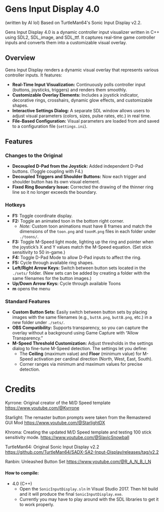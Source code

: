 # Gens Input Display 4.0
(written by AI lol)
Based on TurtleMan64's Sonic Input Display v2.2.

Gens Input Display 4.0 is a dynamic controller input visualizer written in C++ using SDL2, SDL_image, and SDL_ttf. It captures real-time game controller inputs and converts them into a customizable visual overlay. 

## Overview

Gens Input Display renders a dynamic visual overlay that represents various controller inputs. It features:
- **Real-Time Input Visualization:** Continuously polls controller input (buttons, joysticks, triggers) and renders them smoothly.
- **Customizable Overlay Elements:** Includes a joystick indicator, decorative rings, crosshairs, dynamic glow effects, and customizable shapes.
- **Interactive Settings Dialog:** A separate SDL window allows users to adjust visual parameters (colors, sizes, pulse rates, etc.) in real time.
- **File-Based Configuration:** Visual parameters are loaded from and saved to a configuration file (`settings.ini`).

## Features

### Changes to the Original
- **Decoupled D-Pad from the Joystick:** Added independent D-Pad buttons. (Toggle coupling with F4.)
- **Decoupled Triggers and Shoulder Buttons:** Now each trigger and shoulder button has its own visual element.
- **Fixed Ring Boundary Issue:** Corrected the drawing of the thinner ring line so it no longer exceeds the boundary.

### Hotkeys
- **F1:** Toggle coordinate display.
- **F2:** Toggle an animated toon in the bottom right corner.
  - *Note:* Custom toon animations must have 8 frames and match the dimensions of the `toon.png` and `toonM.png` files in each folder under `./toons/`.
- **F3:** Toggle M-Speed light mode, lighting up the ring and pointer when the joystick’s X and Y values match the M-Speed equation. (Set stick sensitivity to 50 in-game.)
- **F4:** Toggle D-Pad Mode to allow D-Pad inputs to affect the ring.
- **F5:** Cycle through available ring shapes.
- **Left/Right Arrow Keys:** Switch between button sets located in the `./sets/` folder. (New sets can be added by creating a folder with the same filenames for the button images.)
- **Up/Down Arrow Keys:** Cycle through available Toons
- **m** opens the menu

### Standard Features
- **Custom Button Sets:** Easily switch between button sets by placing images with the same filenames (e.g., `buttA.png`, `buttB.png`, etc.) in a new folder under `./sets/`.
- **OBS Compatibility:** Supports transparency, so you can capture the overlay without a background using Game Capture with “Allow Transparency.”
- **M-Speed Threshold Customization:** Adjust thresholds in the settings dialog to fine-tune M-Speed detection. The settings let you define:
  - The **Ceiling** (maximum value) and **Floor** (minimum value) for M-Speed activation per cardinal direction (North, West, East, South).
  - Corner ranges via minimum and maximum values for precise detection.

# Credits

Kyrrone: Original creator of the M/D Speed template
https://www.youtube.com/@Kyrrone

Starlight: The remaster button prompts were taken from the Remastered GUI Mod
https://www.youtube.com/@StarlightDX

Khroma: Creating the updated M/D Speed template and testing 100 stick sensitivity mode.
https://www.youtube.com/@SlavicSnowball

TurtleMan64: Original Sonic Input Display v2.2
https://github.com/TurtleMan64/SADX-SA2-Input-Display/releases/tag/v2.2

Ranbin: Unleashed Button Set
https://www.youtube.com/@R_A_N_B_I_N
 
#### How to compile:     

* 4.0 (C++)
   * Open the `SonicInputDisplay.sln` in Visual Studio 2017. Then hit build and it will produce the final `SonicInputDisplay.exe`.
   * Currently you may have to play around with the SDL libraries to get it to work properly.

